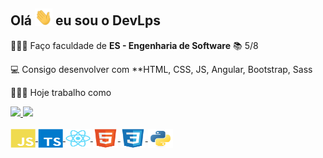 ## Olá <img src="https://raw.githubusercontent.com/ABSphreak/ABSphreak/master/gifs/Hi.gif" width="28px" heigth="28px"/>  eu sou o DevLps
🧑🏻‍🎓 Faço faculdade de **ES - Engenharia de Software** 📚  5/8

 💻 Consigo desenvolver com **HTML, CSS, JS, Angular, Bootstrap, Sass

👨🏻‍💻  Hoje trabalho como 


 </div>

 <a href="https://github.com/DevsLps">
  <img height="150em" src="https://github-readme-stats.vercel.app/api?username=DevLps&show_icons=truea&layout=compact&theme=tokyonight"/>
  <img height="150em" src="https://github-readme-stats.vercel.app/api/top-langs/?username=DevLps&layout=compact&theme=tokyonight"/>
</div>
  
  
<div style="display: inline_block"><br>
  <a href="https://github.com/DevsLps">

    
  <img align="center" alt="Rafa-Js" height="30" width="40" src="https://raw.githubusercontent.com/devicons/devicon/master/icons/javascript/javascript-plain.svg">
  <img align="center" alt="Rafa-Ts" height="30" width="40" src="https://raw.githubusercontent.com/devicons/devicon/master/icons/typescript/typescript-plain.svg">
  <img align="center" alt="Rafa-React" height="30" width="40" src="https://raw.githubusercontent.com/devicons/devicon/master/icons/react/react-original.svg">
  <img align="center" alt="Rafa-HTML" height="30" width="40" src="https://raw.githubusercontent.com/devicons/devicon/master/icons/html5/html5-original.svg">
  <img align="center" alt="Rafa-CSS" height="30" width="40" src="https://raw.githubusercontent.com/devicons/devicon/master/icons/css3/css3-original.svg">
  <img align="center" alt="Rafa-Python" height="30" width="40" src="https://raw.githubusercontent.com/devicons/devicon/master/icons/python/python-original.svg">
  
</div>

